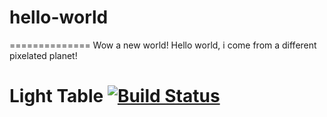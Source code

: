 # hello-world
==============
Wow a new world!
Hello world, i come from a different pixelated planet!
# Light Table [![Build Status](https://travis-ci.org/LightTable/LightTable.svg?branch=master)](https://travis-ci.org/LightTable/LightTable)



